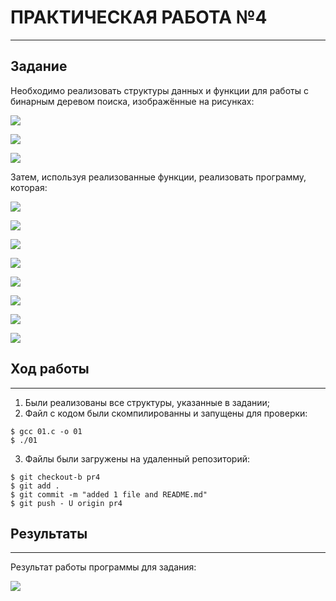 # ПРАКТИЧЕСКАЯ РАБОТА №4
***
## Задание

Необходимо реализовать  структуры данных и функции для работы с бинарным деревом поиска, изображённые на рисунках:

![](https://cdn1.savepice.ru/uploads/2019/5/12/d1dfa091837b6a27be376db71c669574-full.png)

![](https://cdn1.savepice.ru/uploads/2019/5/12/a6970fca8074f29d2014f995302d967b-full.png)

![](https://cdn1.savepice.ru/uploads/2019/5/12/a2a2d75dc23d79e24487b4701efb1bef-full.png)

Затем, используя реализованные функции, реализовать программу, которая:

![](https://cdn1.savepice.ru/uploads/2019/5/12/091da478a6416f4128ca07edcce4845f-full.png)

![](https://cdn1.savepice.ru/uploads/2019/5/12/945fea7ce0061d33d4cb1643ced38023-full.png)

![](https://cdn1.savepice.ru/uploads/2019/5/12/3be57a211b4f886c1c1a9184d2275c07-full.png)

![](https://cdn1.savepice.ru/uploads/2019/5/12/0b670bbce4ace0fde918d357891cb034-full.png)

![](https://cdn1.savepice.ru/uploads/2019/5/12/d0f15bd86389745cc73c9c18885d2d6f-full.png)

![](https://cdn1.savepice.ru/uploads/2019/5/12/9b70b141b2a4947a83b008566624fd3c-full.png)

![](https://cdn1.savepice.ru/uploads/2019/5/12/0ed8866c9b5b056572dcec1ca2c2fa5d-full.png)

![](https://cdn1.savepice.ru/uploads/2019/5/12/671a6e77db61be6a2c11645423a2276b-full.png)


## Ход работы
***
1. Были реализованы все структуры, указанные в задании;
2. Файл с кодом были скомпилированны и запущены для проверки:
```
$ gcc 01.c -o 01
$ ./01
```
3. Файлы были загружены на удаленный репозиторий:
```
$ git checkout-b pr4
$ git add .
$ git commit -m "added 1 file and README.md"
$ git push - U origin pr4
```

## Результаты
***
Результат работы программы для задания:

![](https://cdn1.savepice.ru/uploads/2019/5/12/a7b5367110d4c0b7b7ef7043ce8b1575-full.png)


